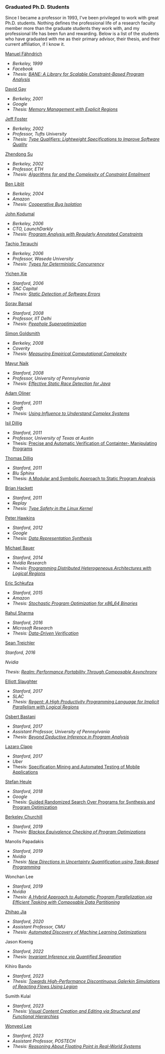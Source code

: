 ### Graduated Ph.D. Students

Since I became a professor in 1993, I've been privileged to work with
great Ph.D. students. Nothing defines the professional life of a
research faculty member more than the graduate students they work with,
and my professional life has been fun and rewarding. Below is a list of
the students who have graduated with me as their primary advisor, their
thesis, and their current affiliation, if I know it.

[Manuel Fähndrich](http://fahndrich.com)

- *Berkeley, 1999*
- *Facebook*
- *Thesis: [BANE: A Library for Scalable Constraint-Based Program
  Analysis](publications/theses/faehndrich.pdf)*

[David Gay](http://www.barnowl.org/research/)

- *Berkeley, 2001*
- *Google*
- *Thesis: [Memory Management with Explicit
  Regions](publications/theses/gay.pdf)*

[Jeff Foster](http://www.cs.umd.edu/~jfoster/)

- *Berkeley, 2002*
- *Professor, Tufts University*
- *Thesis: [Type Qualifiers: Lightweight Specifications to Improve
  Software Quality](publications/theses/foster.pdf)*

[Zhendong Su](http://www.cs.ucdavis.edu/~su/)

- *Berkeley, 2002*
- *Professor, ETH*
- *Thesis: [Algorithms for and the Complexity of Constraint
  Entailment](publications/theses/su.pdf)*

[Ben Liblit](http://www.cs.wisc.edu/~liblit/)

- *Berkeley, 2004*
- *Amazon*
- *Thesis: [Cooperative Bug Isolation](publications/theses/liblit.pdf)*

[John Kodumal](https://www.linkedin.com/in/jkodumal)

- *Berkeley, 2006*
- *CTO, LaunchDarkly*
- *Thesis: [Program Analysis with Regularly Annotated
  Constraints](publications/theses/kodumal.pdf)*

[Tachio Terauchi](http://www.f.waseda.jp/terauchi/)

- *Berkeley, 2006*
- *Professor, Waseda University*
- *Thesis: [Types for Deterministic
  Concurrency](publications/theses/terauchi.pdf)*

[Yichen Xie](https://www.linkedin.com/in/yichenxie/)

- *Stanford, 2006*
- *SAC Capital*
- *Thesis: [Static Detection of Software
  Errors](publications/theses/xie.pdf)*

[Sorav Bansal](http://www.cse.iitd.ernet.in/~sbansal/)

- *Stanford, 2008*
- *Professor, IIT Delhi*
- *Thesis: [Peephole Superoptimization](publications/theses/bansal.pdf)*

[Simon Goldsmith](http://http.cs.berkeley.edu/~sfg/)

- *Berkeley, 2008*
- *Coverity*
- *Thesis: [Measuring Empirical Computational
  Complexity](publications/theses/goldsmith.pdf)*

[Mayur Naik](http://www.cis.upenn.edu/~mhnaik/)

- *Stanford, 2008*
- *Professor, University of Pennsylvania*
- *Thesis: [Effective Static Race Detection for
  Java](publications/theses/naik.pdf)*

[Adam Oliner](https://www.linkedin.com/in/adam-oliner-b9a2b35a)

- *Stanford, 2011*
- *Graft*
- *Thesis: [Using Influence to Understand Complex
  Systems](publications/theses/oliner.pdf)*

[Isil Dillig](http://www.cs.utexas.edu/~isil/)

- *Stanford, 2011*
- *Professor, University of Texas at Austin*
- Thesis: [Precise and Automatic Verification of Containter-
  Manipulating Programs](publications/theses/IsilDillig.pdf)

[Thomas Dillig](http://www.cs.utexas.edu/~tdillig/)

- *Stanford, 2011*
- *Blu Sphinx*
- Thesis: [A Modular and Symbolic Approach to Static Program
  Analysis](publications/theses/TomDillig.pdf)

[Brian Hackett](http://bhackett.org)

- *Stanford, 2011*
- *Replay*
- *Thesis: [Type Safety in the Linux
  Kernel](publications/theses/hackett.pdf)*

[Peter Hawkins](http://theory.stanford.edu/~hawkinsp)

- *Stanford, 2012*
- *Google*
- *Thesis: [Data Representation
  Synthesis](publications/theses/hawkins.pdf)*

[Michael Bauer](http://lightsighter.org/)

- *Stanford, 2014*
- *Nvidia Research*
- *Thesis: [Programming Distributed Heterogeneous Architectures with
  Logical Regions](publications/theses/bauer.pdf)*

[Eric Schkufza](http://cs.stanford.edu/people/eschkufz/)

- *Stanford, 2015*
- *Amazon*
- *Thesis: [Stochastic Program Optimization for x86_64
  Binaries](publications/theses/schkufza.pdf)*

[Rahul Sharma](https://www.microsoft.com/en-us/research/people/rahsha/)

- *Stanford, 2016*
- *Microsoft Research*
- *Thesis: [Data-Driven Verification](publications/theses/sharma.pdf)*

[Sean Treichler](http://research.nvidia.com/users/sean-treichler)

*Stanford, 2016*

*Nvidia*

*Thesis: [Realm: Performance Portability Through Composable
Asynchrony](publications/theses/treichler.pdf)*

[Elliott Slaughter](https://elliottslaughter.com)

- *Stanford, 2017*
- *SLAC*
- *Thesis: [Regent: A High Productivity Programming Language for
  Implicit Parallelism with Logical
  Regions](publications/theses/slaughter.pdf)*

[Osbert Bastani](https://obastani.github.io)

- *Stanford, 2017*
- *Assistant Professor, University of Pennsylvania*
- *Thesis: [Beyond Deductive Inference in Program
  Analysis](publications/theses/bastani.pdf)*

[Lazaro Clapp](http://web.stanford.edu/~lazaro)

- *Stanford, 2017*
- *Uber*
- Thesis: [Specification Mining and Automated Testing of Mobile
  Applications](publications/theses/clapp.pdf)

[Stefan Heule](http://stefanheule.com/)

- *Stanford, 2018*
- *Google*
- Thesis: [Guided Randomized Search Over Programs for Synthesis and
  Program Optimization](publications/theses/heule.pdf)

[Berkeley Churchill](http://berkeleychurchill.com/)

- *Stanford, 2019*
- *Thesis: [Blackox Equivalence Checking of Program
  Optimizations](publications/theses/churchill.pdf)*

Manolis Papadakis

- *Stanford, 2019*
- *Nvidia*
- *Thesis: [New Directions in Uncertainty Quantification using
  Task-Based Programming](publications/theses/papadakis.pdf)*

Wonchan Lee

- *Stanford, 2019*
- *Nvidia*
- *Thesis: [A Hybrid Approach to Automatic Program Parallelization via
  Efficient Tasking with Composable Data
  Partitioning](publications/theses/wonchanlee.pdf)*

[Zhihao Jia](https://www.cs.cmu.edu/~zhihaoj2/)

- *Stanford, 2020*
- *Assistant Professor, CMU*
- *Thesis: [Automated Discovery of Machine Learning
  Optimizations](publications/theses/jia.pdf)*

Jason Koenig

- *Stanford, 2022*
- *Thesis: [Invariant Inference via Quantified
  Separation](publications/theses/koenig.pdf)*

Kihiro Bando

- *Stanford, 2023*
- *Thesis: [Towards High-Performance Discontinuous Galerkin Simulations
  of Reacting Flows Using
  Legion](https://searchworks.stanford.edu/view/14640539)*

Sumith Kulal

- *Stanford, 2023*
- *Thesis: [Visual Content Creation and Editing via Structural and
  Functional
  Hierarchies](https://searchworks.stanford.edu/view/14783502)*

[Wonyeol Lee](https://wonyeol.github.io/)

- *Stanford, 2023*
- *Assistant Professor, POSTECH*
- *Thesis: [Reasoning About Floating Point in Real-World
  Systems](https://theory.stanford.edu/~aiken/publications/theses/wonyeollee.pdf)*
